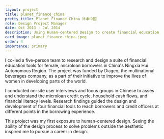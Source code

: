 ```yaml
---
layout: project
title: planet_finance_china
pretty_title: Planet Finance China 沛丰中国
role: Design Project Manager
date: Oct 2013 - Jul 2014
description: Using Human-centered Design to create financial education tools for female microloan borrowers in rural China.
card_image: planet_finance_china.jpeg
order: 4
importance: primary
---
```


<p>I co-led a five-person team to research and design a suite of financial education tools for female, microloan borrowers in China's Ningxia Hui Autonomous Region. The project was funded by Diageo, the multinational beverages company, as a part of their initiative to improve the lives of women in developing parts of the world.</p>

<p>I conducted on-site user interviews and focus groups in Chinese to asses and understand the microloan credit cycle, household cash flows, and financial literacy levels. Research findings guided the design and development of four financial tools to reach borrowers and credit officers at different points in the borrowing experience.</p>

<p>This project was my first exposure to human-centered design. Seeing the ability of the design process to solve problems outside the aesthetic inspired me to pursue a career in design.</p>
